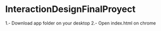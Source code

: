 # InteractionDesignFinalProyect

1.- Download app folder on your desktop
2.- Open index.html on chrome
